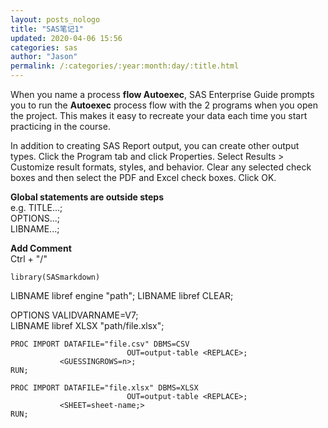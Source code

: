 ```yaml
---
layout: posts_nologo
title: "SAS笔记1"
updated: 2020-04-06 15:56
categories: sas
author: "Jason"
permalink: /:categories/:year:month:day/:title.html
---
```

When you name a process **flow Autoexec**, SAS Enterprise Guide prompts you to run the **Autoexec** process flow with the 2 programs when you open the project. This makes it easy to recreate your data each time you start practicing in the course.

In addition to creating SAS Report output, you can create other output types.
    Click the Program tab and click Properties.
    Select Results > Customize result formats, styles, and behavior.
    Clear any selected check boxes and then select the PDF and Excel check boxes. Click OK.

**Global statements are outside steps**  
e.g. TITLE...;  
OPTIONS...;  
LIBNAME...;  

**Add Comment**  
Ctrl + "/"  

```{r setup}
library(SASmarkdown)
```
LIBNAME libref engine "path";
LIBNAME libref CLEAR;  

OPTIONS VALIDVARNAME=V7;  
LIBNAME libref XLSX "path/file.xlsx";


```{sas PROCstep}
PROC IMPORT DATAFILE="file.csv" DBMS=CSV
                          OUT=output-table <REPLACE>;
           <GUESSINGROWS=n>;
RUN;
```
```{sas PROCstep}
PROC IMPORT DATAFILE="file.xlsx" DBMS=XLSX
                          OUT=output-table <REPLACE>;
           <SHEET=sheet-name;>
RUN;
```
